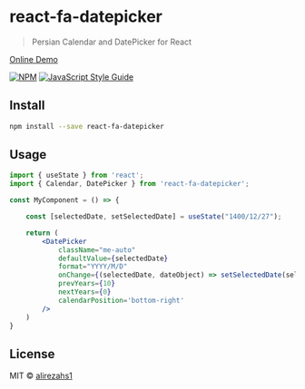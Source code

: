 # react-fa-datepicker

> Persian Calendar and DatePicker for React

[Online Demo](https://alirezahs1.github.io/react-fa-datepicker/)

[![NPM](https://img.shields.io/npm/v/react-fa-datepicker.svg)](https://www.npmjs.com/package/react-fa-datepicker) [![JavaScript Style Guide](https://img.shields.io/badge/code_style-standard-brightgreen.svg)](https://standardjs.com)

## Install

```bash
npm install --save react-fa-datepicker
```

## Usage

```jsx
import { useState } from 'react';
import { Calendar, DatePicker } from 'react-fa-datepicker';

const MyComponent = () => {

	const [selectedDate, setSelectedDate] = useState("1400/12/27");

	return (
		<DatePicker 
			className="me-auto" 
			defaultValue={selectedDate}
			format="YYYY/M/D" 
			onChange={(selectedDate, dateObject) => setSelectedDate(selectedDate)} 
			prevYears={10} 
			nextYears={0}
			calendarPosition='bottom-right'
		/>
	)
}

```

## License

MIT © [alirezahs1](https://github.com/alirezahs1)
